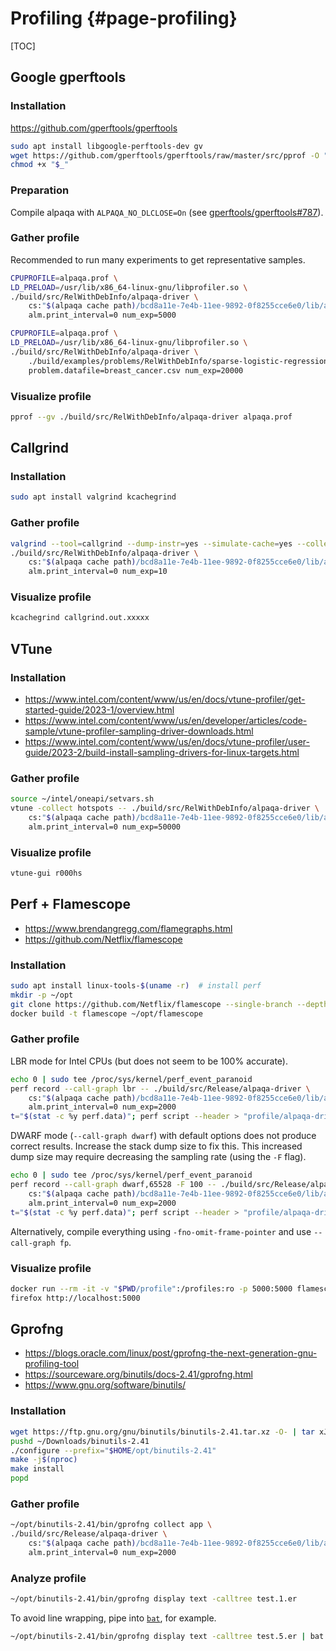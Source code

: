 # Profiling {#page-profiling}

[TOC]

## Google gperftools

### Installation

https://github.com/gperftools/gperftools

```sh
sudo apt install libgoogle-perftools-dev gv
wget https://github.com/gperftools/gperftools/raw/master/src/pprof -O "$VIRTUAL_ENV/bin/pprof"
chmod +x "$_"
```

### Preparation

Compile alpaqa with `ALPAQA_NO_DLCLOSE=On` (see [gperftools/gperftools#787](https://github.com/gperftools/gperftools/issues/787)).

### Gather profile

Recommended to run many experiments to get representative samples.

```sh
CPUPROFILE=alpaqa.prof \
LD_PRELOAD=/usr/lib/x86_64-linux-gnu/libprofiler.so \
./build/src/RelWithDebInfo/alpaqa-driver \
    cs:"$(alpaqa cache path)/bcd8a11e-7e4b-11ee-9892-0f8255cce6e0/lib/alpaqa_problem.so" \
    alm.print_interval=0 num_exp=5000
```

```sh
CPUPROFILE=alpaqa.prof \
LD_PRELOAD=/usr/lib/x86_64-linux-gnu/libprofiler.so \
./build/src/RelWithDebInfo/alpaqa-driver \
    ./build/examples/problems/RelWithDebInfo/sparse-logistic-regression.so \
    problem.datafile=breast_cancer.csv num_exp=20000
```

### Visualize profile

```sh
pprof --gv ./build/src/RelWithDebInfo/alpaqa-driver alpaqa.prof
```

## Callgrind

### Installation

```sh
sudo apt install valgrind kcachegrind
```

### Gather profile

```sh
valgrind --tool=callgrind --dump-instr=yes --simulate-cache=yes --collect-jumps=yes \
./build/src/RelWithDebInfo/alpaqa-driver \
    cs:"$(alpaqa cache path)/bcd8a11e-7e4b-11ee-9892-0f8255cce6e0/lib/alpaqa_problem.so" \
    alm.print_interval=0 num_exp=10
```

### Visualize profile

```sh
kcachegrind callgrind.out.xxxxx
```

## VTune

### Installation

- https://www.intel.com/content/www/us/en/docs/vtune-profiler/get-started-guide/2023-1/overview.html
- https://www.intel.com/content/www/us/en/developer/articles/code-sample/vtune-profiler-sampling-driver-downloads.html
- https://www.intel.com/content/www/us/en/docs/vtune-profiler/user-guide/2023-2/build-install-sampling-drivers-for-linux-targets.html

### Gather profile

```sh
source ~/intel/oneapi/setvars.sh
vtune -collect hotspots -- ./build/src/RelWithDebInfo/alpaqa-driver \
    cs:"$(alpaqa cache path)/bcd8a11e-7e4b-11ee-9892-0f8255cce6e0/lib/alpaqa_problem.so" \
    alm.print_interval=0 num_exp=50000
```

### Visualize profile

```sh
vtune-gui r000hs
```

## Perf + Flamescope

- https://www.brendangregg.com/flamegraphs.html
- https://github.com/Netflix/flamescope

### Installation

```sh
sudo apt install linux-tools-$(uname -r)  # install perf
mkdir -p ~/opt
git clone https://github.com/Netflix/flamescope --single-branch --depth=1 ~/opt/flamescope
docker build -t flamescope ~/opt/flamescope
```

### Gather profile 

LBR mode for Intel CPUs (but does not seem to be 100% accurate).
```sh
echo 0 | sudo tee /proc/sys/kernel/perf_event_paranoid
perf record --call-graph lbr -- ./build/src/Release/alpaqa-driver \
    cs:"$(alpaqa cache path)/bcd8a11e-7e4b-11ee-9892-0f8255cce6e0/lib/alpaqa_problem.so" \
    alm.print_interval=0 num_exp=2000
t="$(stat -c %y perf.data)"; perf script --header > "profile/alpaqa-driver.${t// /-}"
```

DWARF mode (`--call-graph dwarf`) with default options does not produce
correct results. Increase the stack dump size to fix this. This increased dump
size may require decreasing the sampling rate (using the `-F` flag).
```sh
echo 0 | sudo tee /proc/sys/kernel/perf_event_paranoid
perf record --call-graph dwarf,65528 -F 100 -- ./build/src/Release/alpaqa-driver \
    cs:"$(alpaqa cache path)/bcd8a11e-7e4b-11ee-9892-0f8255cce6e0/lib/alpaqa_problem.so" \
    alm.print_interval=0 num_exp=2000
t="$(stat -c %y perf.data)"; perf script --header > "profile/alpaqa-driver.${t// /-}"
```

Alternatively, compile everything using `-fno-omit-frame-pointer` and use
`--call-graph fp`.

### Visualize profile

```sh
docker run --rm -it -v "$PWD/profile":/profiles:ro -p 5000:5000 flamescope
firefox http://localhost:5000
```

## Gprofng

- https://blogs.oracle.com/linux/post/gprofng-the-next-generation-gnu-profiling-tool
- https://sourceware.org/binutils/docs-2.41/gprofng.html
- https://www.gnu.org/software/binutils/

### Installation

```sh
wget https://ftp.gnu.org/gnu/binutils/binutils-2.41.tar.xz -O- | tar xJ -C ~/Downloads
pushd ~/Downloads/binutils-2.41
./configure --prefix="$HOME/opt/binutils-2.41"
make -j$(nproc)
make install
popd
```

### Gather profile

```sh
~/opt/binutils-2.41/bin/gprofng collect app \
./build/src/Release/alpaqa-driver \
    cs:"$(alpaqa cache path)/bcd8a11e-7e4b-11ee-9892-0f8255cce6e0/lib/alpaqa_problem.so" \
    alm.print_interval=0 num_exp=2000
```

### Analyze profile

```sh
~/opt/binutils-2.41/bin/gprofng display text -calltree test.1.er
```

To avoid line wrapping, pipe into [`bat`](https://github.com/sharkdp/bat), for example.
```sh
~/opt/binutils-2.41/bin/gprofng display text -calltree test.5.er | bat --wrap=never
```

<!--

---

## Results

### CUTEst "FEEDLOC"


#### PANOC
![](profiles/PANOC-CUTEst-FEEDLOC-2023-11-09_12-47-53.png)
#### Structured PANOC
![](profiles/StrucPANOC-CUTEst-FEEDLOC-2023-11-09_12-53-27.png)
#### ZeroFPR
![](profiles/ZeroFPR-CUTEst-FEEDLOC-2023-11-09_12-13-20.png)
#### PANTR
![](profiles/PANTR-CUTEst-FEEDLOC-2023-11-09_11-03-42.png)
#### Ipopt
![](profiles/Ipopt-CUTEst-FEEDLOC-2023-11-09_11-57-12.png)

### PANOC + CasADi "Hanging Chain" (SX)

#### PANOC
![](profiles/PANOC-CasADi-Hanging-Chain-SX-2023-11-09_11-18-48.png)
#### Structured PANOC
![](profiles/StrucPANOC-CasADi-Hanging-Chain-SX-2023-11-09_12-58-42)
#### LBFGSB
![](LBFGSB-CasADi-Hanging-Chain-SX-2023-11-09_11-48-02.png)
![](LBFGSB-CasADi-Hanging-Chain-SX-2023-11-09_11-48-02-Fortran.png)

-->
